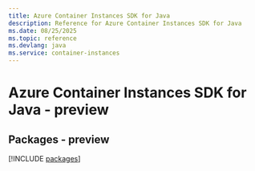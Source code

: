 ```yaml
---
title: Azure Container Instances SDK for Java
description: Reference for Azure Container Instances SDK for Java
ms.date: 08/25/2025
ms.topic: reference
ms.devlang: java
ms.service: container-instances
---
```

# Azure Container Instances SDK for Java - preview
## Packages - preview
[!INCLUDE [packages](container-instances-index.md)]
